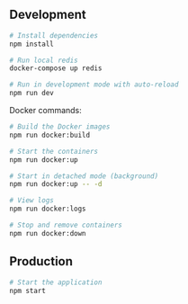 ## Development

```bash
# Install dependencies
npm install

# Run local redis
docker-compose up redis

# Run in development mode with auto-reload
npm run dev
```

Docker commands:

```bash
# Build the Docker images
npm run docker:build

# Start the containers
npm run docker:up

# Start in detached mode (background)
npm run docker:up -- -d

# View logs
npm run docker:logs

# Stop and remove containers
npm run docker:down
```

## Production

```bash
# Start the application
npm start
```
